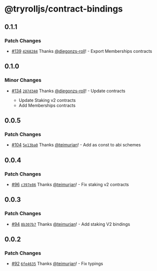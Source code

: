 # @tryrolljs/contract-bindings

## 0.1.1

### Patch Changes

- [#139](https://github.com/TuringAdvisoryGroup/tryrolljs/pull/139) [`4268284`](https://github.com/TuringAdvisoryGroup/tryrolljs/commit/4268284364764521d6760e8e0077e46930689ca8) Thanks [@diegonzs-roll](https://github.com/diegonzs-roll)! - Export Memberships contracts

## 0.1.0

### Minor Changes

- [#134](https://github.com/TuringAdvisoryGroup/tryrolljs/pull/134) [`287d340`](https://github.com/TuringAdvisoryGroup/tryrolljs/commit/287d3406be30c3b83d6f116980df8fb04bd3d85b) Thanks [@diegonzs-roll](https://github.com/diegonzs-roll)! - Update contracts

  - Update Staking v2 contracts
  - Add Memberships contracts

## 0.0.5

### Patch Changes

- [#104](https://github.com/TuringAdvisoryGroup/tryrolljs/pull/104) [`5e13ba0`](https://github.com/TuringAdvisoryGroup/tryrolljs/commit/5e13ba049d34da191ef6503988bbb7d8393bf14b) Thanks [@teimurjan](https://github.com/teimurjan)! - Add as const to abi schemes

## 0.0.4

### Patch Changes

- [#96](https://github.com/TuringAdvisoryGroup/tryrolljs/pull/96) [`c397e86`](https://github.com/TuringAdvisoryGroup/tryrolljs/commit/c397e8659951712c50843c6d1bd2f30055fd3b9d) Thanks [@teimurjan](https://github.com/teimurjan)! - Fix staking v2 contracts

## 0.0.3

### Patch Changes

- [#94](https://github.com/TuringAdvisoryGroup/tryrolljs/pull/94) [`8b307b7`](https://github.com/TuringAdvisoryGroup/tryrolljs/commit/8b307b7d9719893d451e5070e286fa2950b053af) Thanks [@teimurjan](https://github.com/teimurjan)! - Add staking V2 bindings

## 0.0.2

### Patch Changes

- [#92](https://github.com/TuringAdvisoryGroup/tryrolljs/pull/92) [`6fe4635`](https://github.com/TuringAdvisoryGroup/tryrolljs/commit/6fe46357ff153138aa07ef7f045e80ba093343c9) Thanks [@teimurjan](https://github.com/teimurjan)! - Fix typings

